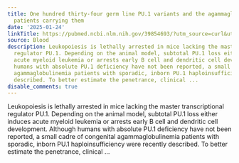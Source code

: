 ```yaml
---
title: One hundred thirty-four germ line PU.1 variants and the agammaglobulinemic
  patients carrying them
date: '2025-01-24'
linkTitle: https://pubmed.ncbi.nlm.nih.gov/39854693/?utm_source=curl&utm_medium=rss&utm_campaign=journals&utm_content=7603509&fc=None&ff=20250125170419&v=2.18.0.post9+e462414
source: Blood
description: Leukopoiesis is lethally arrested in mice lacking the master transcriptional
  regulator PU.1. Depending on the animal model, subtotal PU.1 loss either induces
  acute myeloid leukemia or arrests early B cell and dendritic cell development. Although
  humans with absolute PU.1 deficiency have not been reported, a small cadre of congenital
  agammaglobulinemia patients with sporadic, inborn PU.1 haploinsufficiency were recently
  described. To better estimate the penetrance, clinical ...
disable_comments: true
---
```

Leukopoiesis is lethally arrested in mice lacking the master transcriptional regulator PU.1. Depending on the animal model, subtotal PU.1 loss either induces acute myeloid leukemia or arrests early B cell and dendritic cell development. Although humans with absolute PU.1 deficiency have not been reported, a small cadre of congenital agammaglobulinemia patients with sporadic, inborn PU.1 haploinsufficiency were recently described. To better estimate the penetrance, clinical ...